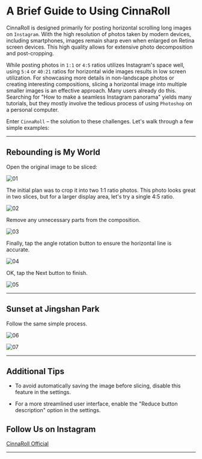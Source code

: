 # A Brief Guide to Using CinnaRoll

CinnaRoll is designed primarily for posting horizontal scrolling long images on `Instagram`. With the high resolution of photos taken by modern devices, including smartphones, images remain sharp even when enlarged on Retina screen devices. This high quality allows for extensive photo decomposition and post-cropping.

While posting photos in `1:1` or `4:5` ratios utilizes Instagram's space well, using `5:4` or `40:21` ratios for horizontal wide images results in low screen utilization. For showcasing more details in non-landscape photos or creating interesting compositions, slicing a horizontal image into multiple smaller images is an effective approach. Many users already do this. Searching for "How to make a seamless Instagram panorama" yields many tutorials, but they mostly involve the tedious process of using `Photoshop` on a personal computer.

Enter `CinnaRoll` – the solution to these challenges. Let's walk through a few simple examples:

---

## Rebounding is My World

Open the original image to be sliced:

![01](https://gifshelf.github.io/ac_project/app/iOS/InstaNRoll/tips/tip_01/images/IMG_9385.jpg)

The initial plan was to crop it into two 1:1 ratio photos. This photo looks great in two slices, but for a larger display area, let's try a single 4:5 ratio.

![02](https://gifshelf.github.io/ac_project/app/iOS/InstaNRoll/tips/tip_01/images/IMG_9393_en.jpg)

Remove any unnecessary parts from the composition.

![03](https://gifshelf.github.io/ac_project/app/iOS/InstaNRoll/tips/tip_01/images/IMG_9387.jpg)

Finally, tap the angle rotation button to ensure the horizontal line is accurate.

![04](https://gifshelf.github.io/ac_project/app/iOS/InstaNRoll/tips/tip_01/images/IMG_9398.jpg)

OK, tap the Next button to finish.

![05](https://gifshelf.github.io/ac_project/app/iOS/InstaNRoll/tips/tip_01/images/IMB_A7uiS6.GIF)

---

## Sunset at Jingshan Park

Follow the same simple process.

![06](https://gifshelf.github.io/ac_project/app/iOS/InstaNRoll/tips/tip_01/images/IMG_184.jpg)

![07](https://gifshelf.github.io/ac_project/app/iOS/InstaNRoll/tips/tip_01/images/IMB_keQWyv.GIF)

---

## Additional Tips

- To avoid automatically saving the image before slicing, disable this feature in the settings.

- For a more streamlined user interface, enable the "Reduce button description" option in the settings.

## Follow Us on Instagram

[CinnaRoll Official](https://www.instagram.com/cinnarolloffical/)

---

